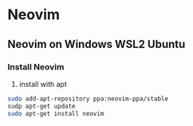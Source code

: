 # Neovim  #

## Neovim on Windows WSL2 Ubuntu ##
### Install Neovim ###
1. install with apt
```bash
sudo add-apt-repository ppa:neovim-ppa/stable
sudp apt-get update
sudo apt-get install neovim
```

